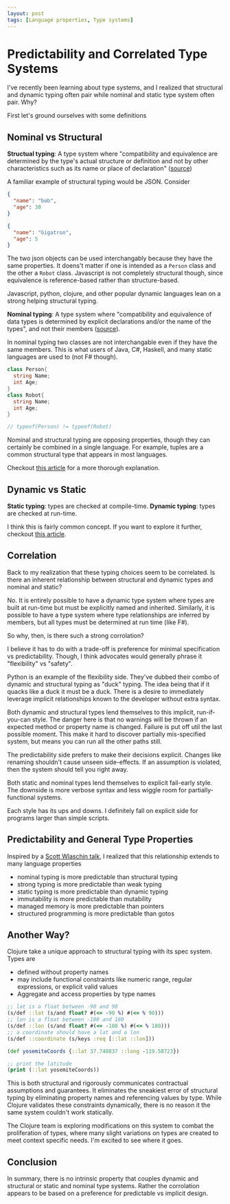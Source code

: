 ```yaml
---
layout: post
tags: [Language properties, Type systems]
---
```

# Predictability and Correlated Type Systems 

I've recently been learning about type systems, and I realized that structural and dynamic typing often pair while nominal and static type system often pair. Why?

First let's ground ourselves with some definitions

## Nominal vs Structural

**Structual typing**: A type system where "compatibility and equivalence are determined by the type's actual structure or definition and not by other characteristics such as its name or place of declaration" ([source](https://en.wikipedia.org/wiki/Structural_type_system))

A familiar example of structural typing would be JSON. Consider 
```json
{
  "name": "bob",
  "age": 30
}

{
  "name": "Gigatron",
  "age": 5
}
```
The two json objects can be used interchangably because they have the same properties. It doens't matter if one is intended as a `Person` class and the other a `Robot` class. Javascript is not completely structural though, since equivalence is reference-based rather than structure-based.

Javascript, python, clojure, and other popular dynamic languages lean on a strong helping structural typing.

**Nominal typing**: A type system where "compatibility and equivalence of data types is determined by explicit declarations and/or the name of the types", and not their members ([source](https://en.wikipedia.org/wiki/Nominal_type_system)).

In nominal typing two classes are not interchangable even if they have the same members. This is what users of Java, C#, Haskell, and many static languages are used to (not F# though).

```cs
class Person{
  string Name;
  int Age;
}
class Robot{
  string Name;
  int Age;
}

// typeof(Person) != typeof(Robot)
```

Nominal and structural typing are opposing properties, though they can certainly be combined in a single language. For example, tuples are a common structural type that appears in most languages.

Checkout [this article](http://wiki.c2.com/?NominativeAndStructuralTyping) for a more thorough explanation. 

## Dynamic vs Static
**Static typing**: types are checked at compile-time.
**Dynamic typing**: types are checked at run-time.

I think this is fairly common concept. If you want to explore it further, checkout [this article](https://hackernoon.com/i-finally-understand-static-vs-dynamic-typing-and-you-will-too-ad0c2bd0acc7).

## Correlation
Back to my realization that these typing choices seem to be correlated. Is there an inherent relationship between structural and dynamic types and nominal and static?

No. It is entirely possible to have a dynamic type system where types are built at run-time but must be explicitly named and inherited. Similarly, it is possible to have a type system where type relationships are inferred by members, but all types must be determined at run time (like F#).

So why, then, is there such a strong corrolation?

I believe it has to do with a trade-off is preference for minimal specification vs predictability. Though, I think advocates would generally phrase it "flexibility" vs "safety".

Python is an example of the flexibility side. They've dubbed their combo of dynamic and structural typing as "duck" typing. The idea being that if it quacks like a duck it must be a duck. There is a desire to immediately leverage implicit relationships known to the developer without extra syntax.

Both dynamic and structural types lend themselves to this implicit, run-if-you-can style. The danger here is that no warnings will be thrown if an expected method or property name is changed. Failure is put off util the last possible moment. This make it hard to discover partially mis-specified system, but means you can run all the other paths still.

The predictability side prefers to make their decisions explicit. Changes like renaming shouldn't cause unseen side-effects. If an assumption is violated, then the system should tell you right away.

Both static and nominal types lend themselves to explicit fail-early style. The downside is more verbose syntax and less wiggle room for partially-functional systems.

Each style has its ups and downs. I definitely fall on explicit side for programs larger than simple scripts. 

## Predictability and General Type Properties
Inspired by a [Scott Wlaschin talk](https://youtu.be/KPa8Yw_Navk?t=1862), I realized that this relationship extends to many language properties
- nominal typing is more predictable than structural typing
- strong typing is more predictable than weak typing
- static typing is more predictable than dynamic typing
- immutability is more predictable than mutability
- managed memory is more predictable than pointers
- structured programming is more predictable than gotos

## Another Way?
Clojure take a unique approach to structural typing with its spec system. Types are 
  - defined without property names
  - may include functional constraints like numeric range, regular expressions, or explicit valid values
  - Aggregate and access properties by type names

```clojure
;; lat is a float between -90 and 90 
(s/def ::lat (s/and float? #(<= -90 %) #(<= % 90))) 
;; lon is a float between -180 and 180
(s/def ::lon (s/and float? #(<= -180 %) #(<= % 180)))
;; a coordinate should have a lat and a lon 
(s/def ::coordinate (s/keys :req [::lat ::lon]))

(def yosemiteCoords {::lat 37.748837 ::long -119.58723})

;; print the latitude
(print (::lat yosemiteCoords)) 
```

This is both structural and rigorously communicates contractual assumptions and guarantees. It eliminates the sneakiest error of structural typing by eliminating property names and referencing values by type. While Clojure validates these constraints dynamically, there is no reason it the same system couldn't work statically.

The Clojure team is exploring modifications on this system to combat the proliferation of types, where many slight variations on types are created to meet context specific needs. I'm excited to see where it goes.


## Conclusion
In summary, there is no intrinsic property that couples dynamic and structural or static and nominal type systems. Rather the corrolation appears to be based on a preference for predictable vs implicit design.


<!-- the predictability verbiage was inspired by Scott Wlaschin https://youtu.be/KPa8Yw_Navk?t=1862 -->